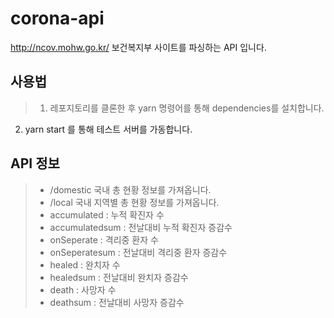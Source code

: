 # corona-api
http://ncov.mohw.go.kr/ 보건복지부 사이트를 파싱하는 API 입니다.

## 사용법
> 1. 레포지토리를 클론한 후 yarn 명령어를 통해 dependencies를 설치합니다.
2. yarn start 를 통해 테스트 서버를 가동합니다.

## API 정보

> * /domestic 국내 총 현황 정보를 가져옵니다.
> * /local 국내 지역별 총 현황 정보를 가져옵니다.
> * accumulated  : 누적 확진자 수
> * accumulatedsum : 전날대비 누적 확진자 증감수
> * onSeperate : 격리중 환자 수
> * onSeperatesum : 전날대비 격리중 환자 증감수
> * healed : 완치자 수
> * healedsum : 전날대비 완치자 증감수
> * death : 사망자 수
> * deathsum : 전날대비 사망자 증감수